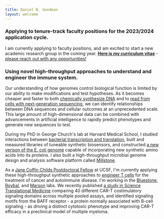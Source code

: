 ```yaml
---
title: Daniel B. Goodman
layout: welcome
---
```

### Applying to tenure-track faculty positions for the 2023/2024 application cycle. 
I am currently applying to faculty positions, and am excited to start a new academic research group in the coming year.
**[Here is my curriculum vitae](assets/2023.10.14.dbg_cv.pdf)** - [please reach out with any opportunities!](mailto:dbgoodman@gmail.com)

### Using novel high-throughput approaches to understand and engineer the immune system.

Our understanding of how genomes control biological function is limited by our ability to make modifications and test hypotheses. As it becomes cheaper and faster to both [chemically synthesize DNA](http://www.nature.com/nmeth/journal/v11/n5/abs/nmeth.2918.html) and to [read from cells with next-generation sequencing](https://www.nature.com/articles/nbt.2421), we can identify relationships between DNA sequences and cellular outcomes at an unprecedented scale. This large amount of high-dimensional data can be combined with advancements in artificial intelligence to rapidly predict phenotypes and generate new sequences to test.

During my PhD in George Church's lab at Harvard Medical School, I studied interactions between [bacterial transcription and translation](https://www.ncbi.nlm.nih.gov/pubmed/24072823), built and measured libraries of tuneable synthetic biosensors, and constructed [a new verison of the E. coli genome](https://www.ncbi.nlm.nih.gov/pubmed/24136966) capable of incorporating new synthetic amino acids into its proteins. I also built a high-throughput microbial genome design and analysis software platform called [Millstone](https://churchlab.github.io/millstone/).

As a [Jane Coffin Childs Postdoctoral Fellow](http://www.jccfund.org/) at UCSF, I'm currently applying these high-throughput synthetic approaches to [engineer T cells](https://www.nature.com/nature/journal/v545/n7655/full/nature22395.html) for the treatment of cancer and autoimmune disease. I'm working in the [Bluestone](https://bluestonelab.ucsf.edu/people), [Roybal](https://www.roybal-lab.org/people/), and [Marson](http://marsonlab.ucsf.edu/) labs. We recently published [a study in Science Translational Medicine](https://www.science.org/doi/10.1126/scitranslmed.abm1463) comparing 40 different CAR-T costimulatory signaling domains across multiple pooled assays, and identified signaling motifs from the BAFF receptor - a protein normally associated with B-cell signaling - as driving a distinct cytotoxic phenotype and improving CAR-T efficacy in a preclinical model of multiple myeloma. 

